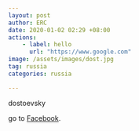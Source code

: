 ```yaml
---
layout: post
author: ERC
date: 2020-01-02 02:29 +08:00
actions:
    - label: hello
      url: "https://www.google.com"
image: /assets/images/dost.jpg
tag: russia
categories: russia

---
```

dostoevsky

go to [Facebook][face-book].

[face-book]: https://www.facebook.com
